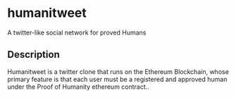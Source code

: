 # humanitweet
A twitter-like social network for proved Humans

## Description
Humanitweet is a twitter clone that runs on the Ethereum Blockchain, whose primary feature is that each user must be a registered and approved human under the Proof of Humanity ethereum contract..
